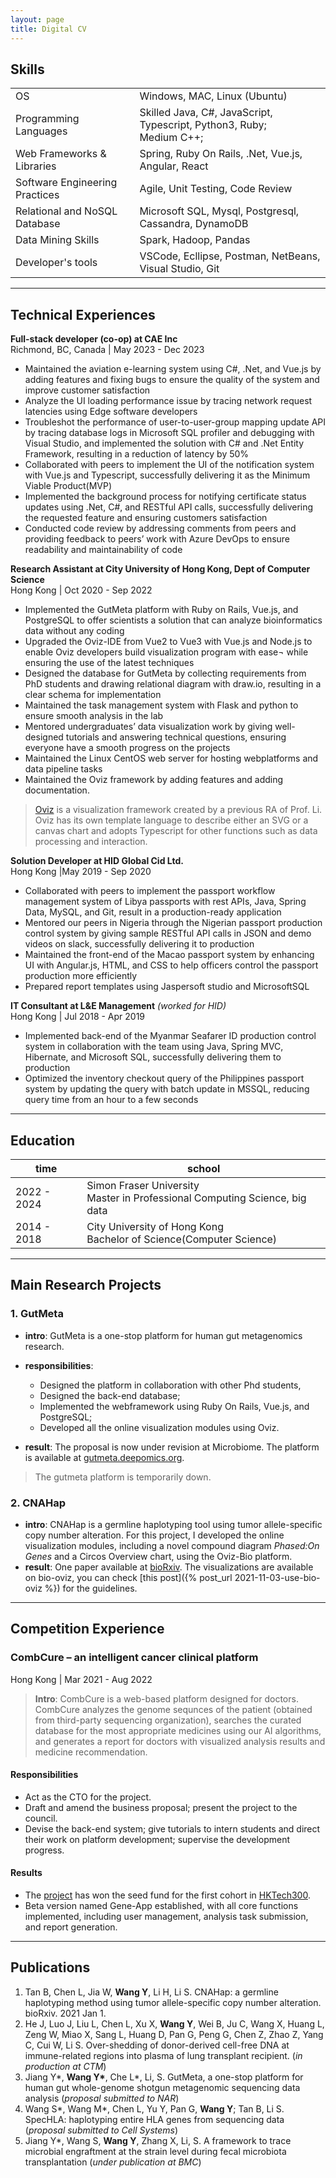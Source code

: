 ```yaml
---
layout: page
title: Digital CV
---
```


## Skills

<table>
  <tbody>
    <tr>
      <td>OS</td>
      <td>Windows, MAC, Linux (Ubuntu)</td>
    </tr>
    <tr>
      <td>Programming Languages</td>
      <td>Skilled Java, C#, JavaScript, Typescript, Python3, Ruby; <br>Medium C++;
      </td>
    </tr>
    <tr>
      <td>Web Frameworks & Libraries</td>
      <td>Spring, Ruby On Rails, .Net, Vue.js, Angular, React</td>
    </tr>
    <tr>
      <td>Software Engineering Practices</td>
      <td>Agile, Unit Testing, Code Review</td>
    </tr>
    <tr>
      <td>Relational and NoSQL Database</td>
      <td>Microsoft SQL, Mysql, Postgresql, Cassandra, DynamoDB</td>
    </tr>
    <tr>
      <td>Data Mining Skills</td>
      <td>Spark, Hadoop, Pandas</td>
    </tr>
     <tr>
      <td>Developer's tools</td>
      <td>VSCode, Ecllipse, Postman, NetBeans, Visual Studio, Git</td>
    </tr>
  </tbody>
</table>
<hr>

## Technical Experiences
**Full-stack developer (co-op) at CAE Inc** 
<br>Richmond, BC, Canada | May 2023 - Dec 2023
- Maintained the aviation e-learning system using C#, .Net, and Vue.js by adding features and fixing bugs to ensure the quality of the system and improve customer satisfaction
- Analyze the UI loading performance issue by tracing network request latencies using Edge software developers
- Troubleshot the performance of user-to-user-group mapping update API by tracing database logs in Microsoft SQL profiler and debugging with Visual Studio, and implemented the solution with C# and .Net Entity Framework, resulting in a reduction of latency by 50%
- Collaborated with peers to implement the UI of the notification system with Vue.js and Typescript, successfully delivering it as the Minimum Viable Product(MVP)
- Implemented the background process for notifying certificate status updates using .Net, C#, and RESTful API calls, successfully delivering the requested feature and ensuring customers satisfaction
- Conducted code review by addressing comments from peers and providing feedback to peers’ work with Azure DevOps to ensure readability and maintainability of code

**Research Assistant at City University of Hong Kong, Dept of Computer Science** 
<br>Hong Kong | Oct 2020 - Sep 2022
- Implemented the GutMeta platform with Ruby on Rails, Vue.js, and PostgreSQL to offer scientists a solution that can analyze bioinformatics data without any coding
- Upgraded the Oviz-IDE from Vue2 to Vue3 with Vue.js and Node.js to enable Oviz developers build visualization program with ease¬ while ensuring the use of the latest techniques
- Designed the database for GutMeta by collecting requirements from PhD students and drawing relational diagram with draw.io, resulting in a clear schema for implementation
- Maintained the task management system with Flask and python to ensure smooth analysis in the lab
- Mentored undergraduates’ data visualization work by giving well-designed tutorials and answering technical questions, ensuring everyone have a smooth progress on the projects
- Maintained the Linux CentOS web server for hosting webplatforms and data pipeline tasks 
- Maintained the Oviz framework by adding features and adding documentation.
> [Oviz](https://oviz.org) is a visualization framework created by a previous RA of Prof. Li. Oviz has its own template language to describe either an SVG or a canvas chart and adopts Typescript for other functions such as data processing and interaction.

**Solution Developer at HID Global Cid Ltd.**
<br> Hong Kong |May 2019 - Sep 2020
- Collaborated with peers to implement the passport workflow management system of Libya passports with rest APIs, Java, Spring Data, MySQL, and Git, result in a production-ready application
- Mentored our peers in Nigeria through the Nigerian passport production control system by giving sample RESTful API calls in JSON and demo videos on slack, successfully delivering it to production
- Maintained the front-end of the Macao passport system by enhancing UI with Angular.js, HTML, and CSS to help officers control the passport production more efficiently
- Prepared report templates using Jaspersoft studio and MicrosoftSQL

**IT Consultant at L&E Management** _(worked for HID)_
<br>Hong Kong | Jul 2018 - Apr 2019
- Implemented back-end of the Myanmar Seafarer ID production control system in collaboration with the team using Java, Spring MVC, Hibernate, and Microsoft SQL, successfully delivering them to production
- Optimized the inventory checkout query of the Philippines passport system by updating the query with batch update in MSSQL, reducing query time from an hour to a few seconds


<hr>


## Education

|time|school|
|--|--|
|2022 - 2024 | Simon Fraser University <br>Master in Professional Computing Science, big data|
|2014 - 2018 | City University of Hong Kong <br>Bachelor of Science(Computer Science)|

<hr>

## Main Research Projects


### 1. GutMeta

- **intro**: GutMeta is a one-stop platform for human gut metagenomics research. 
- **responsibilities**:
    - Designed the platform in collaboration with other Phd students,
    - Designed the back-end database;
    - Implemented the webframework using Ruby On Rails, Vue.js, and PostgreSQL;
    - Developed all the online visualization modules using Oviz.

- **result**: The proposal is now under revision at Microbiome. The platform  is available at [gutmeta.deepomics.org](https://gutmeta.deepomics.org/visualizer/analysis/meta-overview).
> The gutmeta platform is temporarily down.

### 2. CNAHap

- **intro**: CNAHap is a germline haplotyping tool using tumor allele-specific copy number alteration. For this project, I developed the online visualization modules, including a novel compound diagram _Phased:On Genes_ and a Circos Overview chart, using the Oviz-Bio platform.
- **result**: One paper available at [bioRxiv](https://www.biorxiv.org/content/10.1101/2021.03.27.437314v1). The visualizations are available on bio-oviz, you can check [this post]({% post_url 2021-11-03-use-bio-oviz %}) for the guidelines.
<!-- - Tan B, Chen L, Jia W, Wang Y, Li H, Li S. CNAHap: a germline haplotyping method using tumor allele-specific copy number alteration. bioRxiv. 2021 Jan 1. -->

<hr>

## Competition Experience
### CombCure – an intelligent cancer clinical platform
Hong Kong | Mar 2021 - Aug 2022

> **Intro**: CombCure is a web-based platform designed for doctors. CombCure analyzes the genome sequnces of the patient (obtained from third-party sequencing organization), searches the curated database for the most appropriate medicines using our AI algorithms, and generates a report for doctors with visualized analysis results and medicine recommendation.

#### **Responsibilities**
- Act as the CTO for the project.
- Draft and amend the business proposal; present the project to the council.
- Devise the back-end system; give tutorials to intern students and direct their work on platform development; supervise the development progress.

#### **Results**
- The [project](https://www.cityu.edu.hk/hktech300/start-ups/seed-fund-teams/combcure) has won the seed fund for the first cohort in [HKTech300](https://www.cityu.edu.hk/hktech300/home).
- Beta version named Gene-App established, with all core functions implemented, including user management, analysis task submission, and report generation.

<hr>

## Publications

1. Tan B, Chen L, Jia W, **Wang Y**, Li H, Li S. CNAHap: a germline haplotyping method using tumor allele-specific copy number alteration. bioRxiv. 2021 Jan 1.
2. He J, Luo J, Liu L, Chen L, Xu X, **Wang Y**, Wei B, Ju C, Wang X, Huang L, Zeng W, Miao X, Sang L, Huang D, Pan G, Peng G, Chen Z, Zhao Z, Yang C, Cui W, Li S. Over-shedding of donor-derived cell-free DNA at immune-related regions into plasma of lung transplant recipient. (_in production at CTM_)
3. Jiang Y\*, **Wang Y\***,  Che L*, Li, S. GutMeta, a one-stop platform for human gut whole-genome shotgun metagenomic sequencing data analysis (_proposal submitted to NAR_)
4. Wang S\*, Wang M\*, Chen L, Yu Y, Pan G, **Wang Y**; Tan B, Li S. SpecHLA: haplotyping entire HLA genes from sequencing data (_proposal submitted to Cell Systems_)
5. Jiang Y\*, Wang S, **Wang Y**, Zhang X, Li, S. A framework to trace microbial engraftment at the strain level during fecal microbiota transplantation (_under publication at BMC_) 
